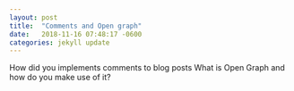 ```yaml
---
layout: post
title:  "Comments and Open graph"
date:   2018-11-16 07:48:17 -0600
categories: jekyll update
---
```


How did you implements comments to blog posts
What is Open Graph and how do you make use of it?


